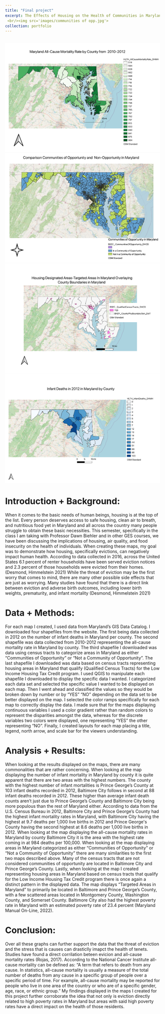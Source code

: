 ```yaml
---
title: "Final project"
excerpt: The Effects of Housing on the Health of Communities in Maryland and People all Across the Nation
 <br/><img src='images/communities of opp.jpg'>
collection: portfolio
---
```

<br/><img src='images/all cause mortality.pdf'>
<br/><img src='images/communities of opp.jpg'>
<br/><img src='images/Housing Designated Areas.pdf'>
<br/><img src='images/infant deaths.pdf'>

Introduction + Background:
======
When it comes to the basic needs of human beings, housing is at the top of the list. Every person deserves access to safe housing, clean air to breath, and nutritious food yet in Maryland and all across the country many people struggle to obtain these basic necessities. This semester, specifically in the class I am taking with Professor Dawn Biehler and in other GES courses, we have been discussing the implications of housing, air quality, and food insecurity on the health of individuals. When creating these maps, my goal was to demonstrate how housing, specifically evictions, can negatively impact human health. According to data collected in 2016, across the United States 6.1 percent of renter households have been served eviction notices and 2.3 percent of those households were evicted from their homes. (Desmond, Himmelstein 2021)
While the threat of eviction may be the first worry that comes to mind, there are many other possible side effects that are just as worrying. Many studies have found that there is a direct link between eviction and adverse birth outcomes, including lower birth weights, prematurity, and infant mortality (Desmond, Himmelstein 2021)

Data + Methods: 
======
For each map I created, I used data from Maryland’s GIS Data Catalog. I downloaded four shapefiles from the website. The first being data collected in 2012 on the number of infant deaths in Maryland per county. The second shapefile was data collected from 2010-2012 representing the all-cause mortality rate in Maryland by county. The third shapefile I downloaded was data using census tracts to categorize areas in Maryland as either “Communities of Opportunity” or “Not a Community of Opportunity”. The last shapefile I downloaded was data based on census tracts representing housing areas in Maryland that qualify (Qualified Census Tracts) for the Low Income Housing Tax Credit program. I used QGIS to manipulate each shapefile I downloaded to display the specific data I wanted. I categorized each data set and selected the specific value I wanted to be displayed on each map. Then I went ahead and classified the values so they would be broken down by number or by “YES” “NO” depending on the data set to be better displayed on the map. I selected the color ramps specifically for each map to correctly display the data. I made sure that for the maps displaying continuous variables I used a color gradient rather than random colors to represent the disparities amongst the data, whereas for the discrete variables two colors were displayed, one representing “YES” the other representing “NO”.  Finally, I created layouts for each map placing a title, legend, north arrow, and scale bar for the viewers understanding. 

Analysis + Results:
======
When looking at the results displayed on the maps, there are many commonalities that are rather concerning. When looking at the map displaying the number of infant mortality in Maryland by county it is quite apparent that there are two areas with the highest numbers. The county with the highest number of infant mortalities is Prince George’s County at 103 infant deaths recorded in 2012, Baltimore City follows in second at 88 infant deaths recorded in 2012. These higher than average infant death counts aren’t just due to Prince George’s County and Baltimore City being more populous than the rest of Maryland either. According to data from the U.S. Census Bureau in 2012, Baltimore City and Prince George’s County had the highest infant mortality rates in Maryland, with Baltimore City having the highest at 9.7 deaths per 1,000 live births in 2012 and Prince George's County having the second highest at 8.6 deaths per 1,000 live births in 2012. When looking at the map displaying the all-cause mortality rates in Maryland by county Baltimore City it is the area with the highest rate coming in at 984 deaths per 100,000. 
When looking at the map displaying areas in Maryland categorized as either “Communities of Opportunity” or “Not a Community of Opportunity” there are many similarities to the first two maps described above. Many of the census tracts that are not considered communities of opportunity are located in Baltimore City and Prince George’s County. Lastly, when looking at the map I created representing housing areas in Maryland based on census tracts that qualify for the Low Income Housing Tax Credit program there is once again a distinct pattern in the displayed data. The map displays “Targeted Areas in Maryland” to primarily be located in Baltimore and Prince George’s County, with a few scattered areas located in Montgomery County, Washington County, and Somerset County. Baltimore City also had the highest poverty rate in Maryland with an estimated poverty rate of 23.4 percent (Maryland Manual On-Line, 2022). 

Conclusion: 
======
Over all these graphs can further support the data that the threat of eviction and the stress that is causes can drasticlly imapct the health of tenets. Studies have found a direct corrilation beteen evicion and all-cause mortality rates (Rojas, 2017). According to the National Cancer Institute all-cause mortality can be defined as: “A term that refers to death from any cause. In statistics, all-cause mortality is usually a measure of the total number of deaths from any cause in a specific group of people over a specific period of time. For example, all-cause mortality may be reported for people who live in one area of the country or who are of a specific gender, age, race, or ethnic group.”
 My findings displayed in the maps I created for this project further corroborate the idea that not only is eviction directly related to high poverty rates in Maryland but areas with said high poverty rates have a direct impact on the health of those residents. 



